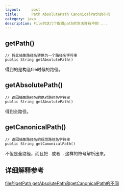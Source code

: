 ```yaml
---
layout:     post
title:      Path AbsolutePath CanonicalPath的不同
category: java
description: File的这几个取得path的方法各有不同 ...
---
```


## getPath()

    // 将此抽象路径名转换为一个路径名字符串
    public String getAbsolutePath()

得到的是构造file时候的路径。

## getAbsolutePath()

    // 返回抽象路径名的绝对路径名字符串
    public String getAbsolutePath()

得到全路径。

## getCanonicalPath()

    // 返回抽象路径名的规范路径名字符串
    public String getCanonicalPath()

不但是全路径，而且把 . 或者 .. 这样的符号解析出来。

## 详细解释参考

<a href="http://www.blogjava.net/dreamstone/archive/2007/08/08/134968.html">file的getPath getAbsolutePath和getCanonicalPath的不同</a>

